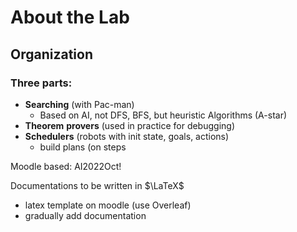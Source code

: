 # About the Lab

## Organization

### Three parts:
 - **Searching** (with Pac-man)
	 - Based on AI, not DFS, BFS, but heuristic Algorithms (A-star)
- **Theorem** **provers** (used in practice for debugging)
- **Schedulers** (robots with init state, goals, actions)
	- build plans (on steps

Moodle based: AI2022Oct!

Documentations to be written in $\LaTeX$
- latex template on moodle (use Overleaf)
- gradually add documentation

